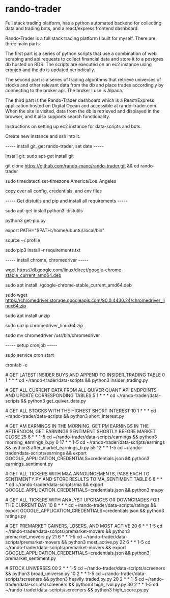 # rando-trader
Full stack trading platform, has a python automated backend for collecting data and trading bots, and a react/express frontend dashboard.

Rando-Trader is a full stack trading platform I built for myself. There are three main parts:

The first part is a series of python scripts that use a combination of web scraping and api requests to collect financial data and
store it to a postgres db hosted on RDS. The scripts are executed on an ec2 instance using cronjob and the db is updated periodically.

The second part is a series of trading algorithms that retrieve universes of stocks and other relevant data from the db and place trades
accordingly by connecting to the broker api. The broker I use is Alpaca.

The third part is the Rando-Trader dashboard which is a React/Express application hosted on Digital Ocean and accessible at rando-trader.com.
When the site is visited, data from the db is retrieved and displayed in the browser, and it also supports search functionality.



Instructions on setting up ec2 instance for data-scripts and bots.

Create new instance and ssh into it.




----- install git, get rando-trader, set date -----


Install git:  sudo apt-get install git

git clone https://github.com/rando-mane/rando-trader.git && cd rando-trader

sudo timedatectl set-timezone America/Los_Angeles

copy over all config, credentials, and env files





----- Get distutils and pip and install all requirements -----


sudo apt-get install python3-distutils

python3 get-pip.py

export PATH="$PATH:/home/ubuntu/.local/bin"

source ~/.profile

sudo pip3 install -r requirements.txt





----- install chrome, chromedriver -----


wget https://dl.google.com/linux/direct/google-chrome-stable_current_amd64.deb

sudo apt install ./google-chrome-stable_current_amd64.deb


sudo wget https://chromedriver.storage.googleapis.com/90.0.4430.24/chromedriver_linux64.zip

sudo apt install unzip

sudo unzip chromedriver_linux64.zip

sudo mv chromedriver /usr/bin/chromedriver



----- setup cronjob -----

sudo service cron start

crontab -e


\# GET LATEST INSIDER BUYS AND APPEND TO INSIDER_TRADING TABLE
0 1 * * * cd ~/rando-trader/data-scripts && python3 insider_trading.py


\# GET ALL CURRENT DATA FROM ALL QUIVER QUANT API ENDPOINTS AND UPDATE CORRESPONDING TABLES
5 1 * * * cd ~/rando-trader/data-scripts && python3 get_quiver_data.py


\# GET ALL STOCKS WITH THE HIGHEST SHORT INTEREST
10 1 * * * cd ~rando-trader/data-scripts && python3 short_interest.py


\# GET AM EARNINGS IN THE MORNING, GET PM EARNINGS IN THE AFTERNOON, GET EARNINGS SENTIMENT SHORTLY BEFORE MARKET CLOSE
25 6 * * 1-5 cd ~/rando-trader/data-scripts/earnings && python3 morning_earnings_b.py
0 17 * * 1-5 cd ~/rando-trader/data-scripts/earnings && python3 after_market_earnings_b.py
55 12 * * 1-5 cd ~/rando-trader/data-scripts/earnings && export GOOGLE_APPLICATION_CREDENTIALS=credentials.json && python3 earnings_sentiment.py


\# GET ALL TICKERS WITH M&A ANNOUNCEMENTS, PASS EACH TO SENTIMENTY.PY AND STORE RESULTS TO MA_SENTIMENT TABLE
0 8 * * * cd ~/rando-trader/data-scripts/ma && export GOOGLE_APPLICATION_CREDENTIALS=credentials.json && python3 ma.py


\# GET ALL TICKERS WITH ANALYST UPGRAGES OR DOWNGRADES FOR THE CURRENT DAY
10 8 * * * cd ~/rando-trader/data-scripts/ratings && export GOOGLE_APPLICATION_CREDENTIALS=credentials.json && python3 ratings.py


\# GET PREMARKET GAINERS, LOSERS, AND MOST ACTIVE
20 6 * * 1-5 cd ~/rando-trader/data-scripts/premarket-movers && python3 premarket_movers.py
21 6 * * 1-5 cd ~/rando-trader/data-scripts/premarket-movers && python3 most_active.py
22 6 * * 1-5 cd ~/rando-trader/data-scripts/premarket-movers && export GOOGLE_APPLICATION_CREDENTIALS=credentials.json && python3 premarket_sentiment.py


\# STOCK UNIVERSES
00 2 * * 1-5 cd ~/rando-trader/data-scripts/screeners && python3 broad_universe.py
10 2 * * 1-5 cd ~/rando-trader/data-scripts/screeners && python3 heavily_traded.py.py
20 2 * * 1-5 cd ~/rando-trader/data-scripts/screeners && python3 high_rvol.py.py
30 2 * * 1-5 cd ~/rando-trader/data-scripts/screeners && python3 high_score.py.py

